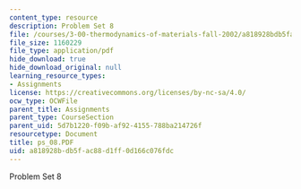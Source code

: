 ```yaml
---
content_type: resource
description: Problem Set 8
file: /courses/3-00-thermodynamics-of-materials-fall-2002/a818928bdb5fac88d1ff0d166c076fdc_ps_08.PDF
file_size: 1160229
file_type: application/pdf
hide_download: true
hide_download_original: null
learning_resource_types:
- Assignments
license: https://creativecommons.org/licenses/by-nc-sa/4.0/
ocw_type: OCWFile
parent_title: Assignments
parent_type: CourseSection
parent_uid: 5d7b1220-f09b-af92-4155-788ba214726f
resourcetype: Document
title: ps_08.PDF
uid: a818928b-db5f-ac88-d1ff-0d166c076fdc
---
```

Problem Set 8